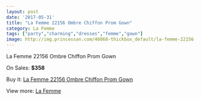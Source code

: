 ```yaml
---
layout: post
date: '2017-05-31'
title: "La Femme 22156 Ombre Chiffon Prom Gown"
category: La Femme
tags: ["party","charming","dresses","femme","gown"]
image: http://img.princessan.com/46068-thickbox_default/la-femme-22156-ombre-chiffon-prom-gown.jpg
---
```

La Femme 22156 Ombre Chiffon Prom Gown

On Sales: **$358**
<a href="https://www.princessan.com/en/la-femme/21143-la-femme-22156-ombre-chiffon-prom-gown.html"><amp-img layout="responsive" width="600" height="600" src="//img.princessan.com/46068-thickbox_default/la-femme-22156-ombre-chiffon-prom-gown.jpg" alt="La Femme 22156 Ombre Chiffon Prom Gown 0" /></a>
<a href="https://www.princessan.com/en/la-femme/21143-la-femme-22156-ombre-chiffon-prom-gown.html"><amp-img layout="responsive" width="600" height="600" src="//img.princessan.com/46069-thickbox_default/la-femme-22156-ombre-chiffon-prom-gown.jpg" alt="La Femme 22156 Ombre Chiffon Prom Gown 1" /></a>

Buy it: [La Femme 22156 Ombre Chiffon Prom Gown](https://www.princessan.com/en/la-femme/21143-la-femme-22156-ombre-chiffon-prom-gown.html "La Femme 22156 Ombre Chiffon Prom Gown")

View more: [La Femme](https://www.princessan.com/en/28-la-femme "La Femme")